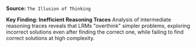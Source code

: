 **Source:** `The Illusion of Thinking`

**Key Finding: Inefficient Reasoning Traces**
Analysis of intermediate reasoning traces reveals that LRMs "overthink" simpler problems, exploring incorrect solutions even after finding the correct one, while failing to find correct solutions at high complexity.
